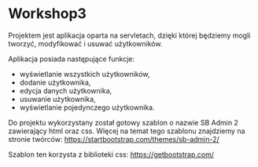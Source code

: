 # Workshop3

Projektem jest aplikacja oparta na servletach, dzięki której będziemy mogli tworzyć, modyfikować i usuwać użytkowników.

Aplikacja posiada następujące funkcje:

- wyświetlanie wszystkich użytkowników,
- dodanie użytkownika,
- edycja danych użytkownika,
- usuwanie użytkownika,
- wyświetlanie pojedynczego użytkownika.

Do projektu wykorzystany został gotowy szablon o nazwie SB Admin 2 zawierający html oraz css. Więcej na temat tego szablonu znajdziemy na stronie twórców: https://startbootstrap.com/themes/sb-admin-2/

Szablon ten korzysta z biblioteki css: https://getbootstrap.com/
